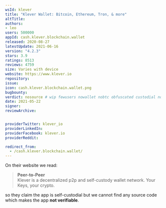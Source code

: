 ```yaml
---
wsId: klever
title: "Klever Wallet: Bitcoin, Ethereum, Tron, & more"
altTitle: 
authors:
- leo
users: 500000
appId: cash.klever.blockchain.wallet
released: 2020-08-27
latestUpdate: 2021-06-16
version: "4.2.3"
stars: 3.9
ratings: 8513
reviews: 4759
size: Varies with device
website: https://www.klever.io
repository: 
issue: 
icon: cash.klever.blockchain.wallet.png
bugbounty: 
verdict: nosource # wip fewusers nowallet nobtc obfuscated custodial nosource nonverifiable reproducible bounty defunct
date: 2021-05-22
signer: 
reviewArchive:


providerTwitter: klever_io
providerLinkedIn: 
providerFacebook: klever.io
providerReddit: 

redirect_from:
  - /cash.klever.blockchain.wallet/
---
```



On their website we read:

> **Peer-to-Peer**<br>
  Klever is a decentralized p2p and self-custody wallet network. Your Keys, your
  crypto.

so they claim the app is self-custodial but we cannot find any source code which
makes the app **not verifiable**.
